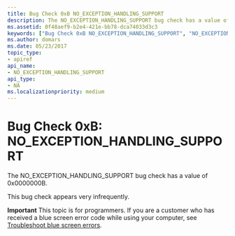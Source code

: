 ```yaml
---
title: Bug Check 0xB NO_EXCEPTION_HANDLING_SUPPORT
description: The NO_EXCEPTION_HANDLING_SUPPORT bug check has a value of 0x0000000B.This bug check appears very infrequently.
ms.assetid: 0f48aef9-b2e4-421e-bb78-dca74033d3c3
keywords: ["Bug Check 0xB NO_EXCEPTION_HANDLING_SUPPORT", "NO_EXCEPTION_HANDLING_SUPPORT"]
ms.author: domars
ms.date: 05/23/2017
topic_type:
- apiref
api_name:
- NO_EXCEPTION_HANDLING_SUPPORT
api_type:
- NA
ms.localizationpriority: medium
---
```


# Bug Check 0xB: NO\_EXCEPTION\_HANDLING\_SUPPORT


The NO\_EXCEPTION\_HANDLING\_SUPPORT bug check has a value of 0x0000000B.

This bug check appears very infrequently.

**Important** This topic is for programmers. If you are a customer who has received a blue screen error code while using your computer, see [Troubleshoot blue screen errors](http://windows.microsoft.com/windows-10/troubleshoot-blue-screen-errors).

 

 




